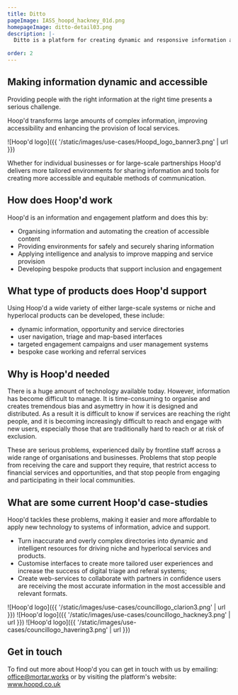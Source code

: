 ```yaml
---
title: Ditto
pageImage: IASS_hoopd_hackney_01d.png
homepageImage: ditto-detail03.png
description: |-
  Ditto is a platform for creating dynamic and responsive information and advice services. Ditto stands for Digital Inclusion Triage Tools and creates customised  methods for assessing the needs of users and a suite of tools for presenting the most appropriate services and resources. 
 
order: 2
---
```


Making information dynamic and accessible
---------------------------------------------------------------------------------------------------------------------------------

Providing people with the right information at the right time presents a serious challenge.

Hoop'd transforms large amounts of complex information, improving accessibility and enhancing the provision of local services. 

![Hoop'd logo]({{ '/static/images/use-cases/Hoopd_logo_banner3.png' | url }})

Whether for individual businesses or for large-scale partnerships Hoop'd delivers more tailored environments for sharing information and tools for creating more accessible and equitable methods of communication. 

How does Hoop'd work
---------------------------------------------------------------------------------------------------------------------------------
Hoop'd is an information and engagement platform and does this by:

- Organising information and automating the creation of accessible content
- Providing environments for safely and securely sharing information
- Applying intelligence and analysis to improve mapping and service provision 
- Developing bespoke products that support inclusion and engagement

What type of products does Hoop'd support
---------------------------------------------------------------------------------------------------------------------------------
Using Hoop'd a wide variety of either large-scale systems or niche and hyperlocal products can be developed, these include:

- dynamic information, opportunity and service directories 
- user navigation, triage and map-based interfaces
- targeted engagement campaigns and user management systems
- bespoke case working and referral services

Why is Hoop'd needed
---------------------------------------------------------------------------------------------------------------------------------

There is a huge amount of technology available today. However, information has become difficult to manage. It is time-consuming to organise and creates tremendous bias and asymettry in how it is designed and distributed. As a result it is difficult to know if services are reaching the right people, and it is becoming increasingly difficult to reach and engage with new users, especially those that are traditionally hard to reach or at risk of exclusion.

These are serious problems, experienced daily by frontline staff across a wide range of organisations and businesses. Problems that stop people from receiving the care and support they require, that restrict access to financial services and opportunities, and that stop people from engaging and participating in their local communities. 

What are some current Hoop'd case-studies
---------------------------------------------------------------------------------------------------------------------------------
Hoop'd tackles these problems, making it easier and more affordable to apply new technology to systems of information, advice and support.

- Turn inaccurate and overly complex directories into dynamic and intelligent resources for driving niche and hyperlocal services and products. 
- Customise interfaces to create more tailored user experiences and increase the success of digital triage and referal systems; 
- Create web-services to collaborate with partners in confidence users are receiving the most accurate information in the most accessible and relevant formats.

![Hoop'd logo]({{ '/static/images/use-cases/councillogo_clarion3.png' | url }})
![Hoop'd logo]({{ '/static/images/use-cases/councillogo_hackney3.png' | url }})
![Hoop'd logo]({{ '/static/images/use-cases/councillogo_havering3.png' | url }})

Get in touch
---------------------------------------------------------------------------------------------------------------------------------
To find out more about Hoop'd you can get in touch with us by emailing: office@mortar.works
or by visiting the platform's website: www.hoopd.co.uk
